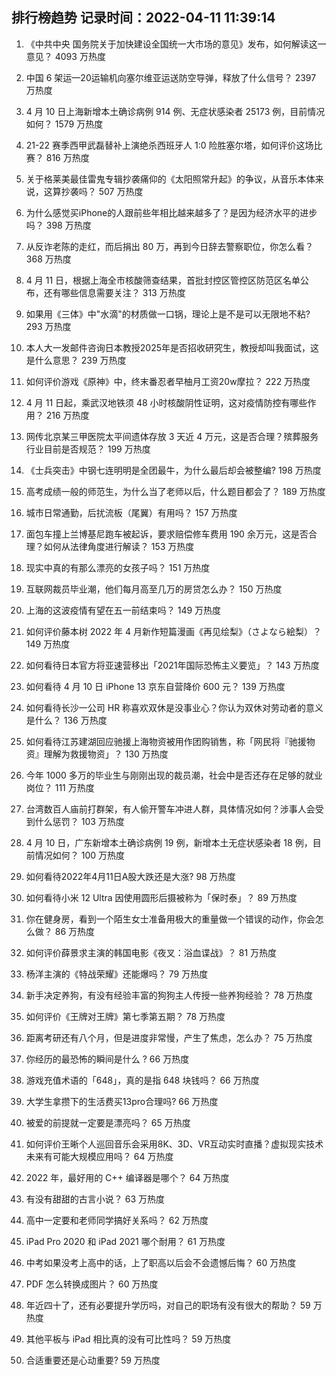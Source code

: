 
## 排行榜趋势 记录时间：2022-04-11 11:39:14
  
  1. 《中共中央 国务院关于加快建设全国统一大市场的意见》发布，如何解读这一意见？ 4093 万热度
    
  2. 中国 6 架运—20运输机向塞尔维亚运送防空导弹，释放了什么信号？ 2397 万热度
    
  3. 4 月 10 日上海新增本土确诊病例 914 例、无症状感染者 25173 例，目前情况如何？ 1579 万热度
    
  4. 21-22 赛季西甲武磊替补上演绝杀西班牙人 1:0 险胜塞尔塔，如何评价这场比赛？ 816 万热度
    
  5. 关于格莱美最佳雷鬼专辑抄袭痛仰的《太阳照常升起》的争议，从音乐本体来说，这算抄袭吗？ 507 万热度
    
  6. 为什么感觉买iPhone的人跟前些年相比越来越多了？是因为经济水平的进步吗？ 398 万热度
    
  7. 从反诈老陈的走红，而后捐出 80 万，再到今日辞去警察职位，你怎么看？ 368 万热度
    
  8. 4 月 11 日，根据上海全市核酸筛查结果，首批封控区管控区防范区名单公布，还有哪些信息需要关注？ 313 万热度
    
  9. 如果用《三体》中"水滴"的材质做一口锅，理论上是不是可以无限地不粘? 293 万热度
    
  10. 本人大一发邮件咨询日本教授2025年是否招收研究生，教授却叫我面试，这是什么意思？ 239 万热度
    
  11. 如何评价游戏《原神》中，终末番忍者早柚月工资20w摩拉？ 222 万热度
    
  12. 4 月 11 日起，乘武汉地铁须 48 小时核酸阴性证明，这对疫情防控有哪些作用？ 216 万热度
    
  13. 网传北京某三甲医院太平间遗体存放 3 天近 4 万元，这是否合理？殡葬服务行业目前是否规范？ 199 万热度
    
  14. 《士兵突击》中钢七连明明是全团最牛，为什么最后却会被整编? 198 万热度
    
  15. 高考成绩一般的师范生，为什么当了老师以后，什么题目都会了？ 189 万热度
    
  16. 城市日常通勤，后扰流板（尾翼）有用吗？ 157 万热度
    
  17. 面包车撞上兰博基尼跑车被起诉，要求赔偿修车费用 190 余万元，这是否合理？如何从法律角度进行解读？ 153 万热度
    
  18. 现实中真的有那么漂亮的女孩子吗？ 151 万热度
    
  19. 互联网裁员毕业潮，他们每月高至几万的房贷怎么办？ 150 万热度
    
  20. 上海的这波疫情有望在五一前结束吗？ 149 万热度
    
  21. 如何评价藤本树 2022 年 4 月新作短篇漫画《再见绘梨》（さよなら絵梨）？ 149 万热度
    
  22. 如何看待日本官方将亚速营移出「2021年国际恐怖主义要览」？ 143 万热度
    
  23. 如何看待 4 月 10 日 iPhone 13 京东自营降价 600 元？ 139 万热度
    
  24. 如何看待长沙一公司 HR 称喜欢双休是没事业心？你认为双休对劳动者的意义是什么？ 136 万热度
    
  25. 如何看待江苏建湖回应驰援上海物资被用作团购销售，称「网民将『驰援物资』理解为救援物资」？ 130 万热度
    
  26. 今年 1000 多万的毕业生与刚刚出现的裁员潮，社会中是否还存在足够的就业岗位？ 111 万热度
    
  27. 台湾数百人庙前打群架，有人偷开警车冲进人群，具体情况如何？涉事人会受到什么惩罚？ 103 万热度
    
  28. 4 月 10 日，广东新增本土确诊病例 19 例，新增本土无症状感染者 18 例，目前情况如何？ 100 万热度
    
  29. 如何看待2022年4月11日A股大跌还是大涨? 98 万热度
    
  30. 如何看待小米 12 Ultra 因使用圆形后摄被称为「保时泰」？ 89 万热度
    
  31. 你在健身房，看到一个陌生女士准备用极大的重量做一个错误的动作，你会怎么做？ 86 万热度
    
  32. 如何评价薛景求主演的韩国电影《夜叉：浴血谍战》？ 81 万热度
    
  33. 杨洋主演的《特战荣耀》还能爆吗？ 79 万热度
    
  34. 新手决定养狗，有没有经验丰富的狗狗主人传授一些养狗经验？ 78 万热度
    
  35. 如何评价《王牌对王牌》第七季第五期？ 78 万热度
    
  36. 距离考研还有八个月，但是进度非常慢，产生了焦虑，怎么办？ 75 万热度
    
  37. 你经历的最恐怖的瞬间是什么 ? 66 万热度
    
  38. 游戏充值术语的「648」，真的是指 648 块钱吗？ 66 万热度
    
  39. 大学生拿攒下的生活费买13pro合理吗? 66 万热度
    
  40. 被爱的前提就一定要是漂亮吗？ 65 万热度
    
  41. 如何评价王晰个人巡回音乐会采用8K、3D、VR互动实时直播？虚拟现实技术未来有可能大规模应用吗？ 64 万热度
    
  42. 2022 年，最好用的 C++ 编译器是哪个？ 64 万热度
    
  43. 有没有甜甜的古言小说？ 63 万热度
    
  44. 高中一定要和老师同学搞好关系吗？ 62 万热度
    
  45. iPad Pro 2020 和 iPad 2021 哪个耐用？ 61 万热度
    
  46. 中考如果没考上高中的话，上了职高以后会不会遗憾后悔？ 60 万热度
    
  47. PDF 怎么转换成图片？ 60 万热度
    
  48. 年近四十了，还有必要提升学历吗，对自己的职场有没有很大的帮助？ 59 万热度
    
  49. 其他平板与 iPad 相比真的没有可比性吗？ 59 万热度
    
  50. 合适重要还是心动重要? 59 万热度
    